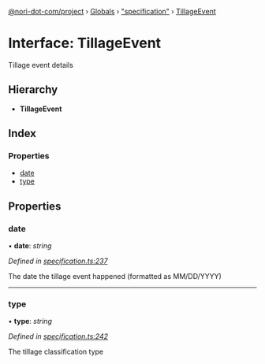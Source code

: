 [@nori-dot-com/project](../README.md) › [Globals](../globals.md) › ["specification"](../modules/_specification_.md) › [TillageEvent](_specification_.tillageevent.md)

# Interface: TillageEvent

Tillage event details

## Hierarchy

* **TillageEvent**

## Index

### Properties

* [date](_specification_.tillageevent.md#date)
* [type](_specification_.tillageevent.md#type)

## Properties

###  date

• **date**: *string*

*Defined in [specification.ts:237](https://github.com/nori-dot-eco/nori-dot-com/blob/feda5f8/packages/project/src/specification.ts#L237)*

The date the tillage event happened (formatted as MM/DD/YYYY)

___

###  type

• **type**: *string*

*Defined in [specification.ts:242](https://github.com/nori-dot-eco/nori-dot-com/blob/feda5f8/packages/project/src/specification.ts#L242)*

The tillage classification type
